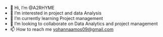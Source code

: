 - 👋 Hi, I’m @A2RHYME
- 👀 I’m interested in project and data Analysis
- 🌱 I’m currently learning Project management
- 💞️ I’m looking to collaborate on Data Analytics and project management
- 📫 How to reach me yohannaamos09@gmail.com

<!---
A2RHYME/A2RHYME is a ✨ special ✨ repository because its `README.md` (this file) appears on your GitHub profile.
You can click the Preview link to take a look at your changes.
--->
